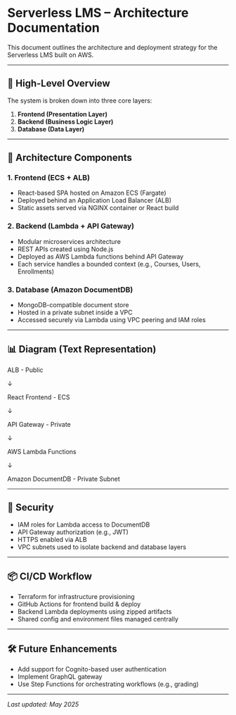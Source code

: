 # Serverless LMS – Architecture Documentation

This document outlines the architecture and deployment strategy for the Serverless LMS built on AWS.

---

## 🧭 High-Level Overview

The system is broken down into three core layers:

1. **Frontend (Presentation Layer)**
2. **Backend (Business Logic Layer)**
3. **Database (Data Layer)**

---

## 🔧 Architecture Components

### 1. Frontend (ECS + ALB)

- React-based SPA hosted on Amazon ECS (Fargate)
- Deployed behind an Application Load Balancer (ALB)
- Static assets served via NGINX container or React build

### 2. Backend (Lambda + API Gateway)

- Modular microservices architecture
- REST APIs created using Node.js
- Deployed as AWS Lambda functions behind API Gateway
- Each service handles a bounded context (e.g., Courses, Users, Enrollments)

### 3. Database (Amazon DocumentDB)

- MongoDB-compatible document store
- Hosted in a private subnet inside a VPC
- Accessed securely via Lambda using VPC peering and IAM roles

---

## 📊 Diagram (Text Representation)


ALB - Public

↓

React Frontend - ECS

↓

API Gateway - Private

↓

AWS Lambda Functions

↓

Amazon DocumentDB - Private Subnet


---

## 🔐 Security

- IAM roles for Lambda access to DocumentDB
- API Gateway authorization (e.g., JWT)
- HTTPS enabled via ALB
- VPC subnets used to isolate backend and database layers

---

## 📦 CI/CD Workflow

- Terraform for infrastructure provisioning
- GitHub Actions for frontend build & deploy
- Backend Lambda deployments using zipped artifacts
- Shared config and environment files managed centrally

---

## 🛠️ Future Enhancements

- Add support for Cognito-based user authentication
- Implement GraphQL gateway
- Use Step Functions for orchestrating workflows (e.g., grading)

---

_Last updated: May 2025_
